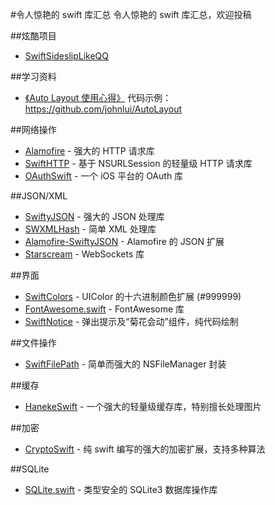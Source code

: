#令人惊艳的 swift 库汇总
令人惊艳的 swift 库汇总，欢迎投稿

##炫酷项目

* [SwiftSideslipLikeQQ](https://github.com/johnlui/SwiftSideslipLikeQQ)

##学习资料

* [《Auto Layout 使用心得》](http://lvwenhan.com/ios/430.html) 代码示例：https://github.com/johnlui/AutoLayout

##网络操作

* [Alamofire](https://github.com/Alamofire/Alamofire) - 强大的 HTTP 请求库
* [SwiftHTTP](https://github.com/daltoniam/SwiftHTTP) - 基于 NSURLSession 的轻量级 HTTP 请求库
* [OAuthSwift](https://github.com/dongri/OAuthSwift) - 一个 iOS 平台的 OAuth 库 

##JSON/XML

* [SwiftyJSON](https://github.com/lingoer/SwiftyJSON) - 强大的 JSON 处理库
* [SWXMLHash](https://github.com/drmohundro/SWXMLHash) - 简单 XML 处理库
* [Alamofire-SwiftyJSON](https://github.com/SwiftyJSON/Alamofire-SwiftyJSON) - Alamofire 的 JSON 扩展
* [Starscream](https://github.com/daltoniam/starscream) - WebSockets 库


##界面

* [SwiftColors](https://github.com/thii/SwiftColors) - UIColor 的十六进制颜色扩展 (#999999)
* [FontAwesome.swift](https://github.com/thii/FontAwesome.swift) - FontAwesome 库
* [SwiftNotice](https://github.com/johnlui/SwiftNotice) - 弹出提示及“菊花会动”组件，纯代码绘制

##文件操作

* [SwiftFilePath](https://github.com/nori0620/SwiftFilePath) - 简单而强大的 NSFileManager 封装

##缓存

* [HanekeSwift](https://github.com/Haneke/HanekeSwift) - 一个强大的轻量级缓存库，特别擅长处理图片

##加密
* [CryptoSwift](https://github.com/krzyzanowskim/CryptoSwift) - 纯 swift 编写的强大的加密扩展，支持多种算法

##SQLite
* [SQLite.swift](https://github.com/stephencelis/SQLite.swift) - 类型安全的 SQLite3 数据库操作库
